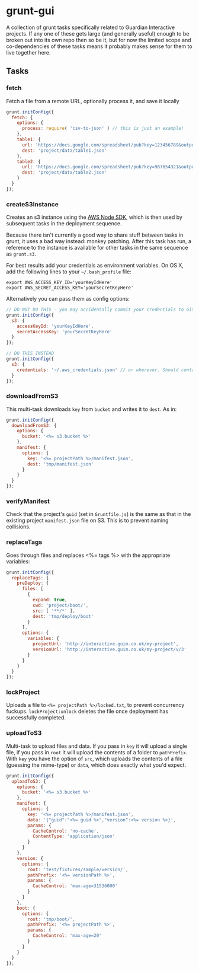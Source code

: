 # grunt-gui

A collection of grunt tasks specifically related to Guardian Interactive projects. If any one of these gets large (and generally useful) enough to be broken out into its own repo then so be it, but for now the limited scope and co-dependencies of these tasks means it probably makes sense for them to live together here.

## Tasks

### fetch
Fetch a file from a remote URL, optionally process it, and save it locally

```js
grunt.initConfig({
  fetch: {
    options: {
      process: require( 'csv-to-json' ) // this is just an example!
    },
    table1: {
      url: 'https://docs.google.com/spreadsheet/pub?key=123456789&output=csv',
      dest: 'project/data/table1.json'
    },
    table2: {
      url: 'https://docs.google.com/spreadsheet/pub?key=987654321&output=csv',
      dest: 'project/data/table2.json'
    }
  }
});
```

### createS3Instance
Creates an s3 instance using the [AWS Node SDK](http://aws.amazon.com/sdkfornodejs/), which is then used by subsequent tasks in the deployment sequence.

Because there isn't currently a good way to share stuff between tasks in grunt, it uses a bad way instead: monkey patching. After this task has run, a reference to the instance is available for other tasks in the same sequence as `grunt.s3`.

For best results add your credentials as environment variables. On OS X, add the following lines to your `~/.bash_profile` file:

```shell
export AWS_ACCESS_KEY_ID='yourKeyIdHere'
export AWS_SECRET_ACCESS_KEY='yourSecretKeyHere'
```

Alternatively you can pass them as config options:

```js
// DO NOT DO THIS - you may accidentally commit your credentials to GitHub
grunt.initConfig({
  s3: {
    accessKeyId: 'yourKeyIdHere',
    secretAccessKey: 'yourSecretKeyHere'
  }
});

// DO THIS INSTEAD
grunt.initConfig({
  s3: {
    credentials: '~/.aws_credentials.json' // or wherever. Should contain same properties as above
  }
});
```


### downloadFromS3
This multi-task downloads `key` from `bucket` and writes it to `dest`. As in:

```js
grunt.initConfig({
  downloadFromS3: {
    options: {
      bucket: '<%= s3.bucket %>'
    },
    manifest: {
      options: {
        key: '<%= projectPath %>/manifest.json',
        dest: 'tmp/manifest.json'
      }
    }
  }
});
```

### verifyManifest
Check that the project's `guid` (set in `Gruntfile.js`) is the same as that in the existing project `manifest.json` file on S3. This is to prevent naming collisions.

### replaceTags
Goes through files and replaces <%= tags %> with the appropriate variables:

```js
grunt.initConfig({
  replaceTags: {
    preDeploy: {
      files: [
        {
          expand: true,
          cwd: 'project/boot/',
          src: [ '**/*' ],
          dest: 'tmp/deploy/boot'
        }
      ],
      options: {
        variables: {
          projectUrl: 'http://interactive.guim.co.uk/my-project',
          versionUrl: 'http://interactive.guim.co.uk/my-project/v/3'
        }
      }
    }
  }
});
```

### lockProject
Uploads a file to `<%= projectPath %>/locked.txt`, to prevent concurrency fuckups. `lockProject:unlock` deletes the file once deployment has successfully completed.


### uploadToS3
Multi-task to upload files and data. If you pass in `key` it will upload a single file, if you pass in `root` it will upload the contents of a folder to `pathPrefix`. With `key` you have the option of `src`, which uploads the contents of a file (guessing the mime-type) or `data`, which does exactly what you'd expect.

```js
grunt.initConfig({
  uploadToS3: {
    options: {
      bucket: '<%= s3.bucket %>'
    },
    manifest: {
      options: {
        key: '<%= projectPath %>/manifest.json',
        data: '{"guid":"<%= guid %>","version":<%= version %>}',
        params: {
          CacheControl: 'no-cache',
          ContentType: 'application/json'
        }
      }
    },
    version: {
      options: {
        root: 'test/fixtures/sample/version/',
        pathPrefix: '<%= versionPath %>',
        params: {
          CacheControl: 'max-age=31536000'
        }
      }
    },
    boot: {
      options: {
        root: 'tmp/boot/',
        pathPrefix: '<%= projectPath %>',
        params: {
          CacheControl: 'max-age=20'
        }
      }
    }
  }
});
```
